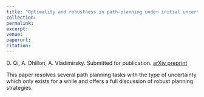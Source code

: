 ```yaml
---
title: "Optimality and robustness in path-planning under initial uncertainty"
collection:
permalink:
excerpt:
venue:
paperurl:
citation:
---
```

D. Qi, A. Dhillon, A. Vladimirsky. Submitted for publication. [arXiv preprint](https://arxiv.org/abs/2106.11405)

This paper resolves several path planning tasks with the type of uncertainty which only exists for a while and offers a full discussion of robust planning strategies.
